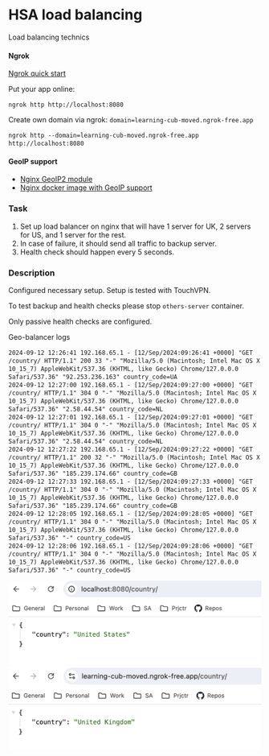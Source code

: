 # HSA load balancing
Load balancing technics

<h4>Ngrok</h4>

[Ngrok quick start](https://ngrok.com/docs/getting-started/)

Put your app online:
```
ngrok http http://localhost:8080
```

Create own domain via ngrok: ``domain=learning-cub-moved.ngrok-free.app``
```
ngrok http --domain=learning-cub-moved.ngrok-free.app http://localhost:8080
```

<h4>GeoIP support</h4>

* [Nginx GeoIP2 module](https://github.com/nginx-modules/ngx_http_geoip2_module)
* [Nginx docker image with GeoIP support](https://hub.docker.com/r/anroe/nginx-geoip2)

<h3>Task</h3>

1. Set up load balancer on nginx that will have 1 server for UK, 2 servers for US, and 1 server for the rest. 
2. In case of failure, it should send all traffic to backup server. 
3. Health check should happen every 5 seconds.

<h3>Description</h3>

Configured necessary setup. Setup is tested with TouchVPN. 

To test backup and health checks please stop ``others-server`` container. 

Only passive health checks are configured.

Geo-balancer logs
```
2024-09-12 12:26:41 192.168.65.1 - [12/Sep/2024:09:26:41 +0000] "GET /country/ HTTP/1.1" 200 33 "-" "Mozilla/5.0 (Macintosh; Intel Mac OS X 10_15_7) AppleWebKit/537.36 (KHTML, like Gecko) Chrome/127.0.0.0 Safari/537.36" "92.253.236.163" country_code=UA
2024-09-12 12:27:00 192.168.65.1 - [12/Sep/2024:09:27:00 +0000] "GET /country/ HTTP/1.1" 304 0 "-" "Mozilla/5.0 (Macintosh; Intel Mac OS X 10_15_7) AppleWebKit/537.36 (KHTML, like Gecko) Chrome/127.0.0.0 Safari/537.36" "2.58.44.54" country_code=NL
2024-09-12 12:27:01 192.168.65.1 - [12/Sep/2024:09:27:01 +0000] "GET /country/ HTTP/1.1" 304 0 "-" "Mozilla/5.0 (Macintosh; Intel Mac OS X 10_15_7) AppleWebKit/537.36 (KHTML, like Gecko) Chrome/127.0.0.0 Safari/537.36" "2.58.44.54" country_code=NL
2024-09-12 12:27:22 192.168.65.1 - [12/Sep/2024:09:27:22 +0000] "GET /country/ HTTP/1.1" 200 32 "-" "Mozilla/5.0 (Macintosh; Intel Mac OS X 10_15_7) AppleWebKit/537.36 (KHTML, like Gecko) Chrome/127.0.0.0 Safari/537.36" "185.239.174.66" country_code=GB
2024-09-12 12:27:33 192.168.65.1 - [12/Sep/2024:09:27:33 +0000] "GET /country/ HTTP/1.1" 304 0 "-" "Mozilla/5.0 (Macintosh; Intel Mac OS X 10_15_7) AppleWebKit/537.36 (KHTML, like Gecko) Chrome/127.0.0.0 Safari/537.36" "185.239.174.66" country_code=GB
2024-09-12 12:28:05 192.168.65.1 - [12/Sep/2024:09:28:05 +0000] "GET /country/ HTTP/1.1" 304 0 "-" "Mozilla/5.0 (Macintosh; Intel Mac OS X 10_15_7) AppleWebKit/537.36 (KHTML, like Gecko) Chrome/127.0.0.0 Safari/537.36" "-" country_code=US
2024-09-12 12:28:06 192.168.65.1 - [12/Sep/2024:09:28:06 +0000] "GET /country/ HTTP/1.1" 304 0 "-" "Mozilla/5.0 (Macintosh; Intel Mac OS X 10_15_7) AppleWebKit/537.36 (KHTML, like Gecko) Chrome/127.0.0.0 Safari/537.36" "-" country_code=US
```

<img src="./images/others_country.png" width="600">
<img src="./images/uk_vpn.png" width="600">